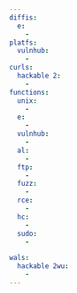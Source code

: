 ```yaml
---
diffis:
  e:
    -
platfs:
  vulnhub:
    -
curls:
  hackable 2:
    -
functions:
  unix:
    -
  e:
    -
  vulnhub:
    -
  al:
    -
  ftp:
    -
  fuzz:
    -
  rce:
    -
  hc:
    -
  sudo:
    -

wals:
  hackable 2wu:
    -
---
```

